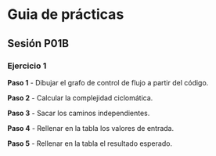 # Guia de prácticas

## **Sesión P01B**

### **Ejercicio 1**

**Paso 1** - Dibujar el grafo de control de flujo a partir del código.

**Paso 2** - Calcular la complejidad ciclomática.

**Paso 3** - Sacar los caminos independientes.

**Paso 4** - Rellenar en la tabla los valores de entrada.

**Paso 5** - Rellenar en la tabla el resultado esperado.